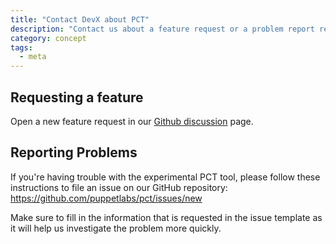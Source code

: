 ```yaml
---
title: "Contact DevX about PCT"
description: "Contact us about a feature request or a problem report regarding PCT."
category: concept
tags:
  - meta
---
```


## Requesting a feature

Open a new feature request in our [Github discussion](https://github.com/puppetlabs/pct/issues/new) page.

## Reporting Problems

If you're having trouble with the experimental PCT tool, please follow these instructions
to file an issue on our GitHub repository: <https://github.com/puppetlabs/pct/issues/new>

Make sure to fill in the information that is requested in the issue template as it
will help us investigate the problem more quickly.

